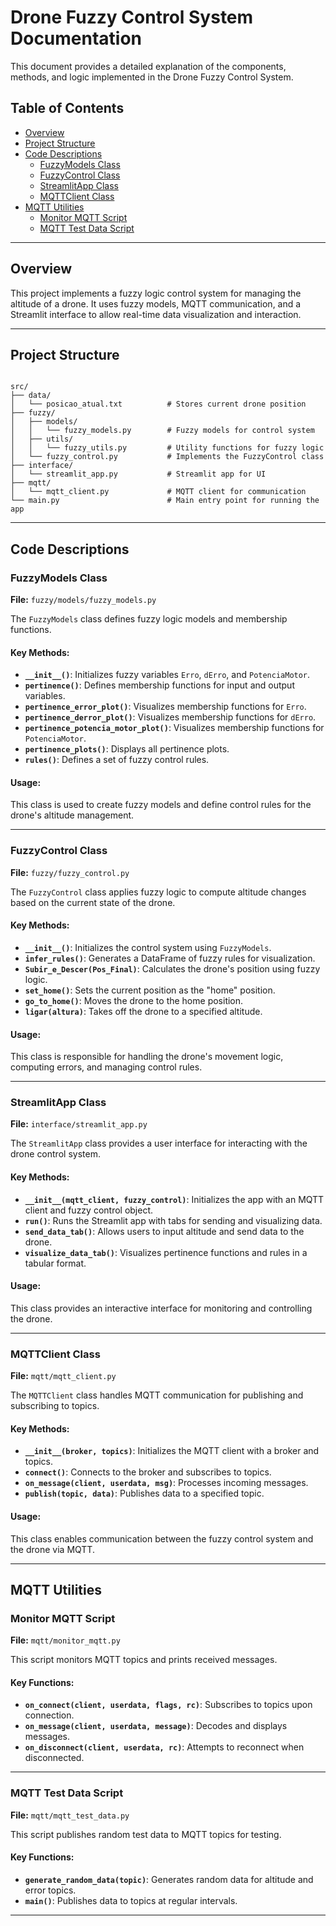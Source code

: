 # Drone Fuzzy Control System Documentation

This document provides a detailed explanation of the components, methods, and logic implemented in the Drone Fuzzy Control System.

## Table of Contents

- [Overview](#overview)
- [Project Structure](#project-structure)
- [Code Descriptions](#code-descriptions)
  - [FuzzyModels Class](#fuzzymodels-class)
  - [FuzzyControl Class](#fuzzycontrol-class)
  - [StreamlitApp Class](#streamlitapp-class)
  - [MQTTClient Class](#mqttclient-class)
- [MQTT Utilities](#mqtt-utilities)
  - [Monitor MQTT Script](#monitor-mqtt-script)
  - [MQTT Test Data Script](#mqtt-test-data-script)

---

## Overview

This project implements a fuzzy logic control system for managing the altitude of a drone. It uses fuzzy models, MQTT communication, and a Streamlit interface to allow real-time data visualization and interaction.

---

## Project Structure

```text

src/
├── data/
│   └── posicao_atual.txt          # Stores current drone position
├── fuzzy/
│   ├── models/
│   │   └── fuzzy_models.py        # Fuzzy models for control system
│   ├── utils/
│   │   └── fuzzy_utils.py         # Utility functions for fuzzy logic
│   └── fuzzy_control.py           # Implements the FuzzyControl class
├── interface/
│   └── streamlit_app.py           # Streamlit app for UI
├── mqtt/
│   └── mqtt_client.py             # MQTT client for communication
└── main.py                        # Main entry point for running the app

```

---

## Code Descriptions

### FuzzyModels Class

**File:** `fuzzy/models/fuzzy_models.py`

The `FuzzyModels` class defines fuzzy logic models and membership functions.

#### Key Methods:

- **`__init__()`**: Initializes fuzzy variables `Erro`, `dErro`, and `PotenciaMotor`.
- **`pertinence()`**: Defines membership functions for input and output variables.
- **`pertinence_error_plot()`**: Visualizes membership functions for `Erro`.
- **`pertinence_derror_plot()`**: Visualizes membership functions for `dErro`.
- **`pertinence_potencia_motor_plot()`**: Visualizes membership functions for `PotenciaMotor`.
- **`pertinence_plots()`**: Displays all pertinence plots.
- **`rules()`**: Defines a set of fuzzy control rules.

#### Usage:
This class is used to create fuzzy models and define control rules for the drone's altitude management.

---

### FuzzyControl Class

**File:** `fuzzy/fuzzy_control.py`

The `FuzzyControl` class applies fuzzy logic to compute altitude changes based on the current state of the drone.

#### Key Methods:

- **`__init__()`**: Initializes the control system using `FuzzyModels`.
- **`infer_rules()`**: Generates a DataFrame of fuzzy rules for visualization.
- **`Subir_e_Descer(Pos_Final)`**: Calculates the drone's position using fuzzy logic.
- **`set_home()`**: Sets the current position as the "home" position.
- **`go_to_home()`**: Moves the drone to the home position.
- **`ligar(altura)`**: Takes off the drone to a specified altitude.

#### Usage:
This class is responsible for handling the drone's movement logic, computing errors, and managing control rules.

---

### StreamlitApp Class

**File:** `interface/streamlit_app.py`

The `StreamlitApp` class provides a user interface for interacting with the drone control system.

#### Key Methods:

- **`__init__(mqtt_client, fuzzy_control)`**: Initializes the app with an MQTT client and fuzzy control object.
- **`run()`**: Runs the Streamlit app with tabs for sending and visualizing data.
- **`send_data_tab()`**: Allows users to input altitude and send data to the drone.
- **`visualize_data_tab()`**: Visualizes pertinence functions and rules in a tabular format.

#### Usage:
This class provides an interactive interface for monitoring and controlling the drone.

---

### MQTTClient Class

**File:** `mqtt/mqtt_client.py`

The `MQTTClient` class handles MQTT communication for publishing and subscribing to topics.

#### Key Methods:

- **`__init__(broker, topics)`**: Initializes the MQTT client with a broker and topics.
- **`connect()`**: Connects to the broker and subscribes to topics.
- **`on_message(client, userdata, msg)`**: Processes incoming messages.
- **`publish(topic, data)`**: Publishes data to a specified topic.

#### Usage:
This class enables communication between the fuzzy control system and the drone via MQTT.

---

## MQTT Utilities

### Monitor MQTT Script

**File:** `mqtt/monitor_mqtt.py`

This script monitors MQTT topics and prints received messages.

#### Key Functions:

- **`on_connect(client, userdata, flags, rc)`**: Subscribes to topics upon connection.
- **`on_message(client, userdata, message)`**: Decodes and displays messages.
- **`on_disconnect(client, userdata, rc)`**: Attempts to reconnect when disconnected.

---

### MQTT Test Data Script

**File:** `mqtt/mqtt_test_data.py`

This script publishes random test data to MQTT topics for testing.

#### Key Functions:

- **`generate_random_data(topic)`**: Generates random data for altitude and error topics.
- **`main()`**: Publishes data to topics at regular intervals.

---
